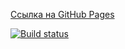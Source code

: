[Ссылка на GitHub Pages](https://sergeygurylev-netology-projects.github.io/ahs-07-http-client/)

[![Build status](https://ci.appveyor.com/api/projects/status/2e8w2nwv1hlv7s9l?svg=true)](https://ci.appveyor.com/project/SergeyGurylev/ahs-07-http-client)

